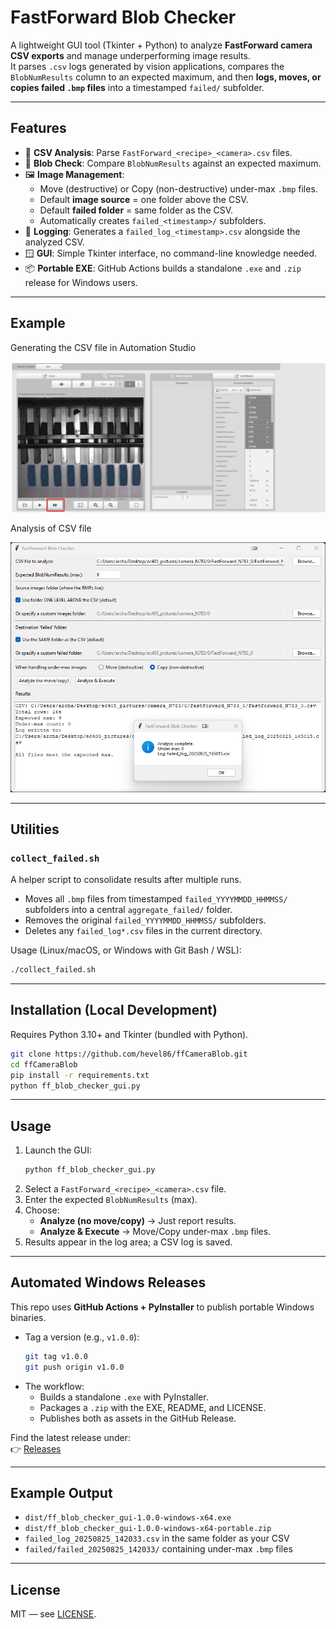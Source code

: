 # FastForward Blob Checker

A lightweight GUI tool (Tkinter + Python) to analyze **FastForward camera CSV exports** and manage underperforming image results.  
It parses `.csv` logs generated by vision applications, compares the `BlobNumResults` column to an expected maximum, and then **logs, moves, or copies failed `.bmp` files** into a timestamped `failed/` subfolder.

---

## Features
- 📂 **CSV Analysis**: Parse `FastForward_<recipe>_<camera>.csv` files.
- 🔢 **Blob Check**: Compare `BlobNumResults` against an expected maximum.
- 🖼 **Image Management**:
  - Move (destructive) or Copy (non-destructive) under-max `.bmp` files.
  - Default **image source** = one folder above the CSV.
  - Default **failed folder** = same folder as the CSV.
  - Automatically creates `failed_<timestamp>/` subfolders.
- 📝 **Logging**: Generates a `failed_log_<timestamp>.csv` alongside the analyzed CSV.
- 🪟 **GUI**: Simple Tkinter interface, no command-line knowledge needed.
- 📦 **Portable EXE**: GitHub Actions builds a standalone `.exe` and `.zip` release for Windows users.

---

## Example
Generating the CSV file in Automation Studio

![as_get_csv](images/as_get_csv.png)

Analysis of CSV file

![example0](images/example0.png)

---

## Utilities

### `collect_failed.sh`
A helper script to consolidate results after multiple runs.

- Moves all `.bmp` files from timestamped `failed_YYYYMMDD_HHMMSS/` subfolders into a central `aggregate_failed/` folder.
- Removes the original `failed_YYYYMMDD_HHMMSS/` subfolders.
- Deletes any `failed_log*.csv` files in the current directory.

Usage (Linux/macOS, or Windows with Git Bash / WSL):
```bash
./collect_failed.sh
````

---

## Installation (Local Development)
Requires Python 3.10+ and Tkinter (bundled with Python).

```bash
git clone https://github.com/hevel86/ffCameraBlob.git
cd ffCameraBlob
pip install -r requirements.txt
python ff_blob_checker_gui.py
```

---

## Usage
1. Launch the GUI:
   ```bash
   python ff_blob_checker_gui.py
   ```
2. Select a `FastForward_<recipe>_<camera>.csv` file.
3. Enter the expected `BlobNumResults` (max).
4. Choose:
   - **Analyze (no move/copy)** → Just report results.
   - **Analyze & Execute** → Move/Copy under-max `.bmp` files.
5. Results appear in the log area; a CSV log is saved.

---

## Automated Windows Releases
This repo uses **GitHub Actions + PyInstaller** to publish portable Windows binaries.

- Tag a version (e.g., `v1.0.0`):
  ```bash
  git tag v1.0.0
  git push origin v1.0.0
  ```
- The workflow:
  - Builds a standalone `.exe` with PyInstaller.
  - Packages a `.zip` with the EXE, README, and LICENSE.
  - Publishes both as assets in the GitHub Release.

Find the latest release under:  
👉 [Releases](../../releases)

---

## Example Output
- `dist/ff_blob_checker_gui-1.0.0-windows-x64.exe`
- `dist/ff_blob_checker_gui-1.0.0-windows-x64-portable.zip`
- `failed_log_20250825_142033.csv` in the same folder as your CSV
- `failed/failed_20250825_142033/` containing under-max `.bmp` files

---

## License
MIT — see [LICENSE](LICENSE).
